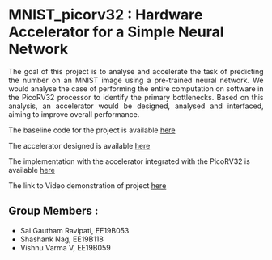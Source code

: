 # MNIST_picorv32 : Hardware Accelerator for a Simple Neural Network

<p align = "justify"> The goal of this project is to analyse and accelerate the task of predicting the number on an MNIST image using a pre-trained neural network. We would analyse the case of performing the entire computation on software in the PicoRV32 processor to identify the primary bottlenecks. Based on this analysis, an accelerator would be designed, analysed and interfaced, aiming to improve overall performance. </p>

The baseline code for the project is available [here](/mnist_nn)

The accelerator designed is available [here](/mnist_verilog) 

The implementation with the accelerator integrated with the PicoRV32 is available [here](/mnist_integrated) 

The link to Video demonstration of project [here](https://youtu.be/cVglBVtG-lI)

## Group Members :
- Sai Gautham Ravipati, EE19B053
- Shashank Nag, EE19B118
- Vishnu Varma V, EE19B059
